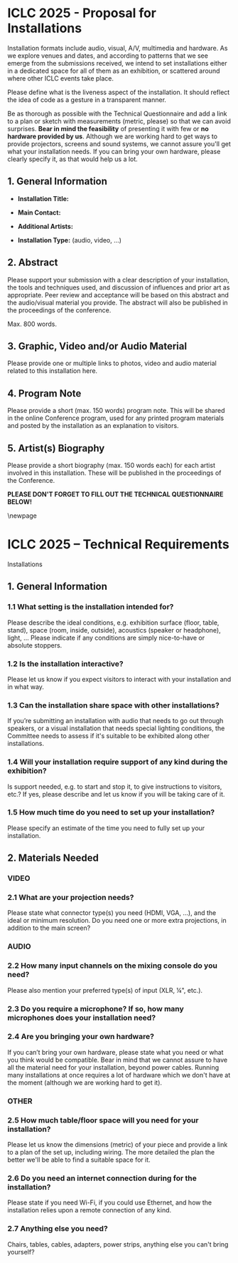 # ICLC 2025 - Proposal for Installations

Installation formats include audio, visual, A/V, multimedia and hardware. As we explore venues and dates, and according to patterns that we see emerge from the submissions received, we intend to set installations either in a dedicated space for all of them as an exhibition, or scattered around where other ICLC events take place.

Please define what is the liveness aspect of the installation. It should reflect the idea of code as a gesture in a transparent manner.

Be as thorough as possible with the Technical Questionnaire and add a link to a plan or sketch with measurements (metric, please) so that we can avoid surprises. **Bear in mind the feasibility** of presenting it with few or **no hardware provided by us**. Although we are working hard to get ways to provide projectors, screens and sound systems, we cannot assure you'll get what your installation needs. If you can bring your own hardware, please clearly specify it, as that would help us a lot.

## 1. General Information

- **Installation Title:**

- **Main Contact:**

- **Additional Artists:**

- **Installation Type:** (audio, video, \...)

## 2. Abstract

Please support your submission with a clear description of your installation, the tools and techniques used, and discussion of influences and prior art as appropriate. Peer review and acceptance will be based on this abstract and the audio/visual material you provide. The abstract will also be published in the proceedings of the conference.

Max. 800 words.

## 3. Graphic, Video and/or Audio Material

Please provide one or multiple links to photos, video and audio material related to this installation here.

## 4. Program Note

Please provide a short (max. 150 words) program note. This will be shared in the online Conference program, used for any printed program materials and posted by the installation as an explanation to visitors.

## 5. Artist(s) Biography

Please provide a short biography (max. 150 words each) for each artist involved in this installation. These will be published in the proceedings of the Conference.

**PLEASE DON'T FORGET TO FILL OUT THE TECHNICAL QUESTIONNAIRE BELOW!**

\newpage

# ICLC 2025 – Technical Requirements

Installations

## 1. General Information

### 1.1 What setting is the installation intended for?

Please describe the ideal conditions, e.g. exhibition surface (floor, table, stand), space (room, inside, outside), acoustics (speaker or headphone), light, ... Please indicate if any conditions are simply nice-to-have or absolute stoppers.

### 1.2 Is the installation interactive?

Please let us know if you expect visitors to interact with your installation and in what way.

### 1.3 Can the installation share space with other installations?

If you’re submitting an installation with audio that needs to go out through speakers, or a visual installation that needs special lighting conditions, the Committee needs to assess if it's suitable to be exhibited along other installations. 

### 1.4 Will your installation require support of any kind during the exhibition?

Is support needed, e.g. to start and stop it, to give instructions to visitors, etc.? If yes, please describe and let us know if you will be taking care of it.

### 1.5 How much time do you need to set up your installation?

Please specify an estimate of the time you need to fully set up your installation.

## 2. Materials Needed

### VIDEO

### 2.1 What are your projection needs?

Please state what connector type(s) you need (HDMI, VGA, ...), and the ideal or minimum resolution. Do you need one or more extra projections, in addition to the main screen?

### AUDIO

### 2.2 How many input channels on the mixing console do you need?

Please also mention your preferred type(s) of input (XLR, ¼", etc.).

### 2.3 Do you require a microphone? If so, how many microphones does your installation need?

### 2.4 Are you bringing your own hardware?

If you can’t bring your own hardware, please state what you need or what you think would be compatible. Bear in mind that we cannot assure to have all the material need for your installation, beyond power cables. Running many installations at once requires a lot of hardware which we don't have at the moment (although we are working hard to get it).

### OTHER

### 2.5 How much table/floor space will you need for your installation?

Please let us know the dimensions (metric) of your piece and provide a link to a plan of the set up, including wiring. The more detailed the plan the better we'll be able to find a suitable space for it.

### 2.6 Do you need an internet connection during for the installation?

Please state if you need Wi-Fi, if you could use Ethernet, and how the installation relies upon a remote connection of any kind.

### 2.7 Anything else you need?

Chairs, tables, cables, adapters, power strips, anything else you can't bring yourself?
